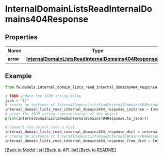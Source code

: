 # InternalDomainListsReadInternalDomains404Response


## Properties

Name | Type | Description | Notes
------------ | ------------- | ------------- | -------------
**error** | [**InternalDomainListsReadInternalDomains404ResponseError**](InternalDomainListsReadInternalDomains404ResponseError.md) |  | [optional] 

## Example

```python
from fw.models.internal_domain_lists_read_internal_domains404_response import InternalDomainListsReadInternalDomains404Response

# TODO update the JSON string below
json = "{}"
# create an instance of InternalDomainListsReadInternalDomains404Response from a JSON string
internal_domain_lists_read_internal_domains404_response_instance = InternalDomainListsReadInternalDomains404Response.from_json(json)
# print the JSON string representation of the object
print(InternalDomainListsReadInternalDomains404Response.to_json())

# convert the object into a dict
internal_domain_lists_read_internal_domains404_response_dict = internal_domain_lists_read_internal_domains404_response_instance.to_dict()
# create an instance of InternalDomainListsReadInternalDomains404Response from a dict
internal_domain_lists_read_internal_domains404_response_from_dict = InternalDomainListsReadInternalDomains404Response.from_dict(internal_domain_lists_read_internal_domains404_response_dict)
```
[[Back to Model list]](../README.md#documentation-for-models) [[Back to API list]](../README.md#documentation-for-api-endpoints) [[Back to README]](../README.md)


